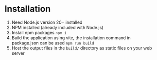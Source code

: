 # Installation

1. Need Node.js version 20+ installed
2. NPM installed (already included with Node.js)
3. Install npm packages ``npm i``
4. Build the application using vite, the installation command in package.json can be used ``npm run build``
5. Host the output files in the `build/` directory as static files on your web server
